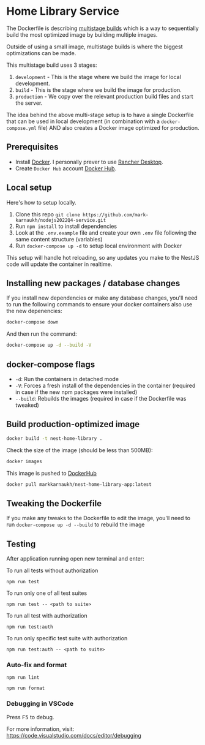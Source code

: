 # Home Library Service

The Dockerfile is describing [multistage builds](https://earthly.dev/blog/docker-multistage/) which is a way to sequentially build the most optimized image by building multiple images.

Outside of using a small image, multistage builds is where the biggest optimizations can be made.

This multistage build uses 3 stages:

1. `development` - This is the stage where we build the image for local development.
2. `build` - This is the stage where we build the image for production.
3. `production` - We copy over the relevant production build files and start the server.

The idea behind the above multi-stage setup is to have a single Dockerfile that can be used in local development (in combination with a `docker-compose.yml` file) AND also creates a Docker image optimized for production.

## Prerequisites

- Install [Docker](https://docs.docker.com/engine/install/). I personally prever to use [Rancher Desktop](https://rancherdesktop.io/).
- Create `Docker Hub` account [Docker Hub](https://hub.docker.com/).

## Local setup

Here's how to setup locally.

1. Clone this repo `git clone https://github.com/mark-karnaukh/nodejs2022Q4-service.git`
2. Run `npm install` to install dependencies
3. Look at the `.env.example` file and create your own `.env` file following the same content structure (variables)
4. Run `docker-compose up -d` to setup local environment with Docker

This setup will handle hot reloading, so any updates you make to the NestJS code will update the container in realtime. 

## Installing new packages / database changes

If you install new dependencies or make any database changes, you'll need to run the following commands to ensure your docker containers also use the new depenencies: 

```bash
docker-compose down
```

And then run the command:

```bash
docker-compose up -d --build -V
```

## docker-compose flags

- `-d`: Run the containers in detached mode
- `-V`: Forces a fresh install of the dependencies in the container (required in case if the new npm packages were installed)
- `--build`: Rebuilds the images (required in case if the Dockerfile was tweaked)

## Build production-optimized image

```bash
docker build -t nest-home-library .

```

Check the size of the image (should be less than 500MB):

```bash
docker images

```

This image is pushed to [DockerHub](https://hub.docker.com/repository/docker/markkarnaukh/nest-home-library-app/general)

```bash
docker pull markkarnaukh/nest-home-library-app:latest

```


## Tweaking the Dockerfile

If you make any tweaks to the Dockerfile to edit the image, you'll need to run `docker-compose up -d --build` to rebuild the image

## Testing

After application running open new terminal and enter:

To run all tests without authorization

```
npm run test
```

To run only one of all test suites

```
npm run test -- <path to suite>
```

To run all test with authorization

```
npm run test:auth
```

To run only specific test suite with authorization

```
npm run test:auth -- <path to suite>
```

### Auto-fix and format

```
npm run lint
```

```
npm run format
```

### Debugging in VSCode

Press <kbd>F5</kbd> to debug.

For more information, visit: https://code.visualstudio.com/docs/editor/debugging
